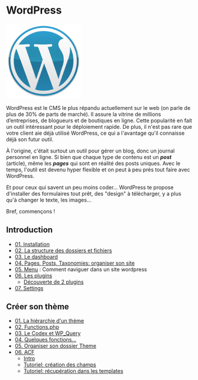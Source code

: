 # WordPress

<img src="./images/wordpress-logo11.png" alt="Wordpress logo" width="40%" heigth="40%" margin="auto" />


WordPress est le CMS le plus répandu actuellement sur le web (on parle de plus de 30% de parts de marché). Il assure la vitrine de millions d’entreprises, de blogueurs et de boutiques en ligne. Cette popularité en fait un outil intéressant pour le déploiement rapide. De plus, il n'est pas rare que votre client aie déjà utilisé WordPress, ce qui a l'avantage qu'il connaisse déjà son futur outil.

À l'origine, c'était surtout un outil pour gérer un blog, donc un journal personnel en ligne. Si bien que chaque type de contenu est un ***post*** (article), même les ***pages*** qui sont en réalité des posts uniques. Avec le temps, l'outil est devenu hyper flexible et on peut à peu près tout faire avec WordPress.

Et pour ceux qui savent un peu moins coder... WordPress te propose d'installer des formulaires tout prêt, des "design" à télécharger, y a plus qu'à changer le texte, les images...

Bref, commençons !

## Introduction
- [01. Installation](content/01.InstallationBases.md)
- [02. La structure des dossiers et fichiers](content/02.structurefichiers.md)
- [03. Le dashboard](content/03.Dashboard.md)
- [04. Pages, Posts, Taxonomies: organiser son site](content/04.Pages.md)
- [05. Menu](content/05.navigation.md) : Comment naviguer dans un site wordpress
- [06. Les plugins](content/06.plugins.md)
	- [Découverte de 2 plugins](content/06.1qqplugins.md)
- [07. Settings](content/07.settings.md)

## Créer son thème
- [01. La hiérarchie d'un thème](content/01.hierarchy.md)
- [02. Functions.php](content/02.Functions.md)
- [03. Le Codex et WP_Query](content/03.codex.md)
- [04. Quelques fonctions...](content/04.functionsutiles.md)
- [05. Organiser son dossier Theme](content/05.organisertheme.md)
- [06. ACF](ACF/)
	- [Intro](ACF/)
	- [Tutoriel: création des champs](ACF/tutoriel1.md)
	- [Tutoriel: récupération dans les templates](ACF/tutoriel2.md)